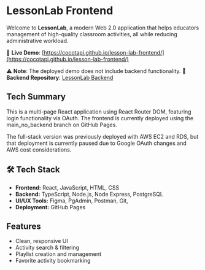 # LessonLab Frontend

Welcome to **LessonLab**, a modern Web 2.0 application that helps educators management of high-quality classroom activities, all while reducing administrative workload.

🔗 **Live Demo**: [https://cocotapi.github.io/lesson-lab-frontend/](https://cocotapi.github.io/lesson-lab-frontend/)  

⚠️ **Note**: The deployed demo does not include backend functionality.
📁 **Backend Repository**: [LessonLab Backend](https://github.com/CocoTapi/lesson-lab-backend)  

## Tech Summary

This is a multi-page React application using React Router DOM, featuring login functionality via OAuth. The frontend is currently deployed using the main_no_backend branch on GitHub Pages.

The full-stack version was previously deployed with AWS EC2 and RDS, but that deployment is currently paused due to Google OAuth changes and AWS cost considerations.

## 🛠️ Tech Stack

- **Frontend:** React, JavaScript, HTML, CSS
- **Backend:** TypeScript, Node.js, Node Express, PostgreSQL
- **UI/UX Tools:** Figma, PgAdmin, Postman, Git, 
- **Deployment:** GitHub Pages

## Features

- Clean, responsive UI
- Activity search & filtering
- Playlist creation and management
- Favorite activity bookmarking

